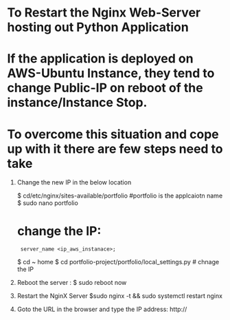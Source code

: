 

# To Restart the Nginx Web-Server hosting out Python Application

# If the application is deployed on AWS-Ubuntu Instance, they tend to change Public-IP on reboot of the instance/Instance Stop.

# To overcome this situation and cope up with it there are few steps need to take

1. Change the new IP in the below location

    $ cd/etc/nginx/sites-available/portfolio #portfolio is the applcaiotn name
    $ sudo nano portfolio
      # change the IP:
        server_name <ip_aws_instanace>;
    $ cd ~ home
    $ cd portfolio-project/portfolio/local_settings.py
       # chnage the IP

2. Reboot the server :
    $ sudo reboot now

3. Restart the NginX Server
    $sudo nginx -t && sudo systemctl restart nginx

4. Goto the URL in the browser and type the IP address:
    http://<IP>